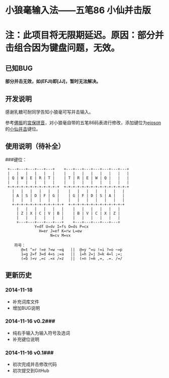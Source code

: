 小狼毫输入法——五笔86 小仙并击版
==================================

# 注：此项目将无限期延迟。原因：部分并击组合因为键盘问题，无效。

## 已知BUG
**部分并击无效，如(EFJI)即[JJ]，暂时无法解决。**

## 开发说明
感谢乳糖可耐同学告知小狼毫可写并击输入。

参考[佛振](mailto:chen.sst@gmail.com)的[宮保拼音](https://code.google.com/p/rimeime/wiki/ComboPinyin)，对小狼毫自带的五笔86码表进行修改，添加键位为[ejoson](mailto:ejoson@126.com)的[小仙并击](http://xbeta.info/xiaoxian.htm)键位。

## 使用说明（待补全）
###键位：

     +---+---+---+---+---+    +---+---+---+---+---+---+---+
     |   |   |   |   |   |    |   |   |   |   |   |   |   |
     | Q | W | E | R | T |    | T | R | E | W | Q |   |   |
     |   |   |   |   |   |    |   |   |   |   |   |   |   |
     +-+-+-+-+-+-+-+-+-+-+-+  +-+-+-+-+-+-+-+-+-+-+-+-+-+-+
       |   |   |   |   |   |    |   |   |   |   |   |   |
       | A | S | D | F | G |    | G | F | D | S | A |   |
       |   |   |   |   |   |    |   |   |   |   |   |   |
       +-+-+-+-+-+-+-+-+-+-+-+  +-+-+-+-+-+-+-+-+-+-+-+-+
         |   |   |   |   |   |    |   |   |   |   |   | 
         | Z | X | C | V | B |    | B | V | C | X | Z | 
         |   |   |   |   |   |    |   |   |   |   |   | 
         +---+---+---+---+---+    +---+---+---+---+---+ 
                 Y=df U=dv I=fs O=ds P=cx
                   H=er J=ef K=rw L=ew
                        N=cv M=vx

        符号：
           @=t ^=r !=e ?=w ~=q   ||  @=y ^=u !=i ?=o ~=p
           1=g 2=f 3=d 4=s ;=a   ||  1=h 2=j 3=k 4=l ;=;
           (=b )=v ,=c .=x /=z   ||  (=n )=m ,=, .=. /=/
                                                           


## 更新历史 ##
### 2014-11-18 ###
+ 补充词库文件
+ 增加BUG说明

### 2014-11-16 v0.2###
+ 纯右手输入为输入符号及选词
+ 补充键位说明

### 2014-11-16 v0.1###
+ 初次完成并击修改代码
+ 初次提交到GitHub
